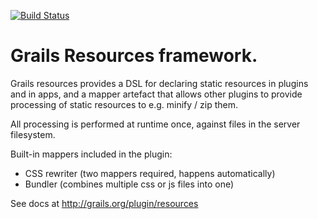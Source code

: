 

[![Build Status](https://api.travis-ci.org/gpc/grails-mail.png)](http://travis-ci.org/grails-plugins/grails-resources)

Grails Resources framework.
===========================

Grails resources provides a DSL for declaring static resources in plugins and in apps, and a mapper artefact that allows other plugins to provide processing of static resources to e.g. minify / zip them.

All processing is performed at runtime once, against files in the server filesystem.

Built-in mappers included in the plugin:

* CSS rewriter (two mappers required, happens automatically)
* Bundler (combines multiple css or js files into one)

See docs at http://grails.org/plugin/resources
